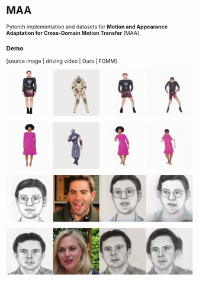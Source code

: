 # MAA

Pytorch implementation and datasets for **Motion and Appearance Adaptation for Cross-Domain Motion Transfer** (MAA). 

### Demo

[source image | driving video | Ours | FOMM]

![human_body_Fig_5_1](https://github.com/Italian-PAO/MAA/blob/main/resources/human_body_Fig_5_1.gif)

![human_body_Fig_5_2](https://github.com/Italian-PAO/MAA/blob/main/resources/human_body_Fig_5_2.gif)

![human_face_Fig_6_1](https://github.com/Italian-PAO/MAA/blob/main/resources/human_face_Fig_6_1.gif)

![human_face_Fig_6_2](https://github.com/Italian-PAO/MAA/blob/main/resources/human_face_Fig_6_2.gif)

